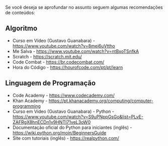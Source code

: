 Se você deseja se aprofundar no assunto seguem algumas recomendações de conteúdos:

## **Algoritmo**

* Curso em Vídeo (Gustavo Guanabara) - https://www.youtube.com/watch?v=8mei6uVttho
* Me Salva - https://www.youtube.com/watch?v=ntBxoTSnfkA
* Scratch - https://scratch.mit.edu/
* Code Combat - https://br.codecombat.com/
* Hora do Código - https://hourofcode.com/pt/pt/learn


## **Linguagem de Programação**

* Code Academy - https://www.codecademy.com/
* Khan Academy - https://pt.khanacademy.org/computing/computer-programming
* Curso em Vídeo (Gustavo Guanabara) - Python - https://www.youtube.com/watch?v=S9uPNppGsGo&list=PLvE-ZAFRgX8hnECDn1v9HNTI71veL3oW0
* Documentação oficial do Python para iniciantes (inglês) - https://wiki.python.org/moin/BeginnersGuide
* Site com tutoriais (inglês) - https://realpython.com/